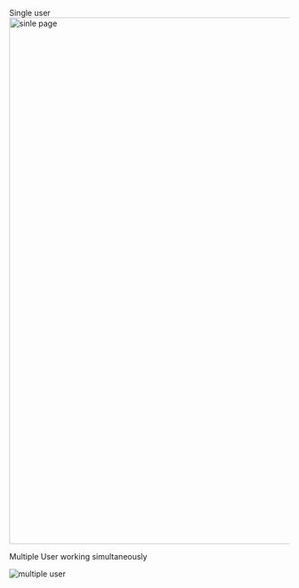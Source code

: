 Single user
<img width="947" alt="sinle page " src="https://github.com/user-attachments/assets/05318196-c4ce-4531-87ae-f085e77210cb">

Multiple User working simultaneously

![multiple user](https://github.com/user-attachments/assets/9e5332a5-4784-481b-b408-9894b1c56a2d)
